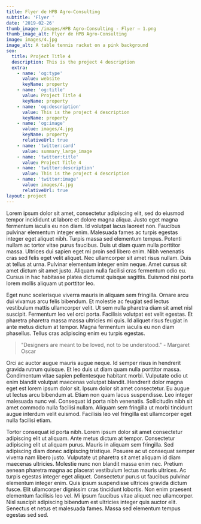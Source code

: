 ```yaml
---
title: Flyer de HPB Agro-Consulting
subtitle: 'Flyer '
date: '2019-02-26'
thumb_image: /images/HPB Agro-Consulting - Flyer – 1.png
thumb_image_alt: Flyer de HPB Agro-Consulting
image: images/4.jpg
image_alt: A table tennis racket on a pink background
seo:
  title: Project Title 4
  description: This is the project 4 description
  extra:
    - name: 'og:type'
      value: website
      keyName: property
    - name: 'og:title'
      value: Project Title 4
      keyName: property
    - name: 'og:description'
      value: This is the project 4 description
      keyName: property
    - name: 'og:image'
      value: images/4.jpg
      keyName: property
      relativeUrl: true
    - name: 'twitter:card'
      value: summary_large_image
    - name: 'twitter:title'
      value: Project Title 4
    - name: 'twitter:description'
      value: This is the project 4 description
    - name: 'twitter:image'
      value: images/4.jpg
      relativeUrl: true
layout: project
---
```


Lorem ipsum dolor sit amet, consectetur adipiscing elit, sed do eiusmod tempor incididunt ut labore et dolore magna aliqua. Justo eget magna fermentum iaculis eu non diam. Id volutpat lacus laoreet non. Faucibus pulvinar elementum integer enim. Malesuada fames ac turpis egestas integer eget aliquet nibh. Turpis massa sed elementum tempus. Potenti nullam ac tortor vitae purus faucibus. Duis ut diam quam nulla porttitor massa. Ultrices dui sapien eget mi proin sed libero enim. Nibh venenatis cras sed felis eget velit aliquet. Nec ullamcorper sit amet risus nullam. Duis at tellus at urna. Pulvinar elementum integer enim neque. Amet cursus sit amet dictum sit amet justo. Aliquam nulla facilisi cras fermentum odio eu. Cursus in hac habitasse platea dictumst quisque sagittis. Euismod nisi porta lorem mollis aliquam ut porttitor leo.

Eget nunc scelerisque viverra mauris in aliquam sem fringilla. Ornare arcu dui vivamus arcu felis bibendum. Et molestie ac feugiat sed lectus vestibulum mattis ullamcorper velit. Ut sem nulla pharetra diam sit amet nisl suscipit. Fermentum leo vel orci porta. Facilisis volutpat est velit egestas. Et pharetra pharetra massa massa ultricies mi quis. Id aliquet risus feugiat in ante metus dictum at tempor. Magna fermentum iaculis eu non diam phasellus. Tellus cras adipiscing enim eu turpis egestas.

>"Designers are meant to be loved, not to be understood." - Margaret Oscar

Orci ac auctor augue mauris augue neque. Id semper risus in hendrerit gravida rutrum quisque. Et leo duis ut diam quam nulla porttitor massa. Condimentum vitae sapien pellentesque habitant morbi. Vulputate odio ut enim blandit volutpat maecenas volutpat blandit. Hendrerit dolor magna eget est lorem ipsum dolor sit. Ipsum dolor sit amet consectetur. Eu augue ut lectus arcu bibendum at. Etiam non quam lacus suspendisse. Leo integer malesuada nunc vel. Consequat id porta nibh venenatis. Sollicitudin nibh sit amet commodo nulla facilisi nullam. Aliquam sem fringilla ut morbi tincidunt augue interdum velit euismod. Facilisis leo vel fringilla est ullamcorper eget nulla facilisi etiam.

Tortor consequat id porta nibh. Lorem ipsum dolor sit amet consectetur adipiscing elit ut aliquam. Ante metus dictum at tempor. Consectetur adipiscing elit ut aliquam purus. Mauris in aliquam sem fringilla. Sed adipiscing diam donec adipiscing tristique. Posuere ac ut consequat semper viverra nam libero justo. Vulputate ut pharetra sit amet aliquam id diam maecenas ultricies. Molestie nunc non blandit massa enim nec. Pretium aenean pharetra magna ac placerat vestibulum lectus mauris ultrices. Ac turpis egestas integer eget aliquet. Consectetur purus ut faucibus pulvinar elementum integer enim. Quis ipsum suspendisse ultrices gravida dictum fusce. Elit ullamcorper dignissim cras tincidunt lobortis. Non enim praesent elementum facilisis leo vel. Mi ipsum faucibus vitae aliquet nec ullamcorper. Nisl suscipit adipiscing bibendum est ultricies integer quis auctor elit. Senectus et netus et malesuada fames. Massa sed elementum tempus egestas sed sed.
